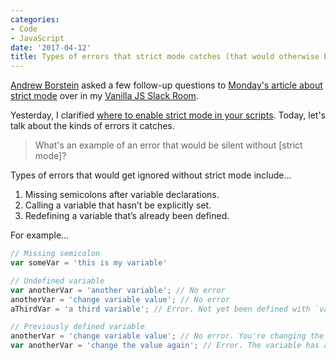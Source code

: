 ```yaml
---
categories:
- Code
- JavaScript
date: '2017-04-12'
title: Types of errors that strict mode catches (that would otherwise be ignored)
---
```


[Andrew Borstein](http://andrewborstein.com) asked a few follow-up questions to [Monday's article about strict mode](/javascript-strict-mode-and-why-you-should-always-use-it/) over in my [Vanilla JS Slack Room](/vanilla-js-guidebook/).

Yesterday, I clarified [where to enable strict mode in your scripts](/where-to-activate-strict-mode-in-your-scripts/). Today, let's talk about the kinds of errors it catches.

> What's an example of an error that would be silent without [strict mode]?

Types of errors that would get ignored without strict mode include...

1. Missing semicolons after variable declarations.
2. Calling a variable that hasn’t be explicitly set.
3. Redefining a variable that’s already been defined.

For example...

```javascript
// Missing semicolon
var someVar = 'this is my variable'

// Undefined variable
var anotherVar = 'another variable'; // No error
anotherVar = 'change variable value'; // No error
aThirdVar = 'a third variable'; // Error. Not yet been defined with `var`

// Previously defined variable
anotherVar = 'change variable value'; // No error. You're changing the value of a previously set variable
var anotherVar = 'change the value again'; // Error. The variable has already been set, so you should leave off the `var`, which implies it's a new variable
```